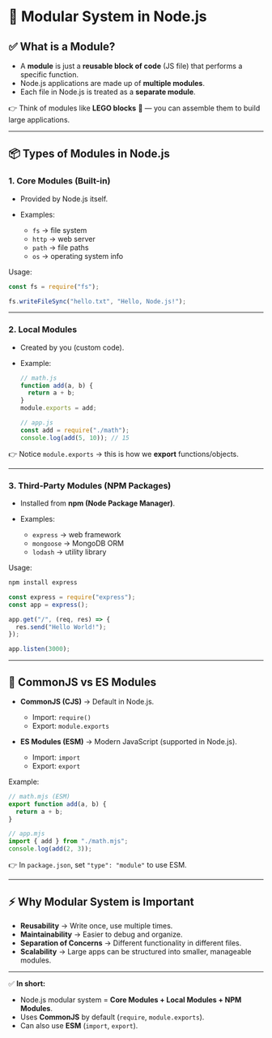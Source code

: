 # 🧩 Modular System in Node.js

## ✅ What is a Module?

* A **module** is just a **reusable block of code** (JS file) that performs a specific function.
* Node.js applications are made up of **multiple modules**.
* Each file in Node.js is treated as a **separate module**.

👉 Think of modules like **LEGO blocks** 🧱 — you can assemble them to build large applications.

---

## 📦 Types of Modules in Node.js

### 1. **Core Modules** (Built-in)

* Provided by Node.js itself.
* Examples:

  * `fs` → file system
  * `http` → web server
  * `path` → file paths
  * `os` → operating system info

Usage:

```js
const fs = require("fs");

fs.writeFileSync("hello.txt", "Hello, Node.js!");
```

---

### 2. **Local Modules**

* Created by you (custom code).
* Example:

  ```js
  // math.js
  function add(a, b) {
    return a + b;
  }
  module.exports = add;
  ```

  ```js
  // app.js
  const add = require("./math");
  console.log(add(5, 10)); // 15
  ```

👉 Notice `module.exports` → this is how we **export** functions/objects.

---

### 3. **Third-Party Modules (NPM Packages)**

* Installed from **npm (Node Package Manager)**.
* Examples:

  * `express` → web framework
  * `mongoose` → MongoDB ORM
  * `lodash` → utility library

Usage:

```bash
npm install express
```

```js
const express = require("express");
const app = express();

app.get("/", (req, res) => {
  res.send("Hello World!");
});

app.listen(3000);
```

---

## 🔄 CommonJS vs ES Modules

* **CommonJS (CJS)** → Default in Node.js.

  * Import: `require()`
  * Export: `module.exports`

* **ES Modules (ESM)** → Modern JavaScript (supported in Node.js).

  * Import: `import`
  * Export: `export`

Example:

```js
// math.mjs (ESM)
export function add(a, b) {
  return a + b;
}

// app.mjs
import { add } from "./math.mjs";
console.log(add(2, 3));
```

👉 In `package.json`, set `"type": "module"` to use ESM.

---

## ⚡ Why Modular System is Important

* **Reusability** → Write once, use multiple times.
* **Maintainability** → Easier to debug and organize.
* **Separation of Concerns** → Different functionality in different files.
* **Scalability** → Large apps can be structured into smaller, manageable modules.

---

✅ **In short:**

* Node.js modular system = **Core Modules + Local Modules + NPM Modules**.
* Uses **CommonJS** by default (`require`, `module.exports`).
* Can also use **ESM** (`import`, `export`).